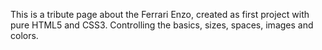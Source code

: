 This is a tribute page about the Ferrari Enzo, created as first project with pure HTML5 and CSS3. Controlling the basics, sizes, spaces, images and colors. 
